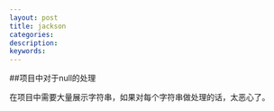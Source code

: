 ```yaml
---
layout: post
title: jackson
categories: 
description: 
keywords: 
---
```


##项目中对于null的处理

  在项目中需要大量展示字符串，如果对每个字符串做处理的话，太恶心了。
